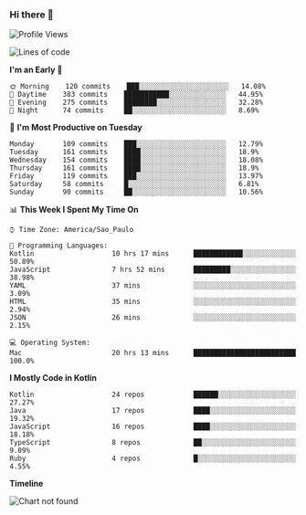 ### Hi there 👋

<!--
**fernandonogueira/fernandonogueira** is a ✨ _special_ ✨ repository because its `README.md` (this file) appears on your GitHub profile.

Here are some ideas to get you started:

- 🔭 I’m currently working on ...
- 🌱 I’m currently learning ...
- 👯 I’m looking to collaborate on ...
- 🤔 I’m looking for help with ...
- 💬 Ask me about ...
- 📫 How to reach me: ...
- 😄 Pronouns: ...
- ⚡ Fun fact: ...
-->

<!--START_SECTION:waka-->
![Profile Views](http://img.shields.io/badge/Profile%20Views-178-blue)

![Lines of code](https://img.shields.io/badge/From%20Hello%20World%20I%27ve%20Written-3.9%20million%20lines%20of%20code-blue)

**I'm an Early 🐤** 

```text
🌞 Morning    120 commits    ███░░░░░░░░░░░░░░░░░░░░░░   14.08% 
🌆 Daytime    383 commits    ███████████░░░░░░░░░░░░░░   44.95% 
🌃 Evening    275 commits    ████████░░░░░░░░░░░░░░░░░   32.28% 
🌙 Night      74 commits     ██░░░░░░░░░░░░░░░░░░░░░░░   8.69%

```
📅 **I'm Most Productive on Tuesday** 

```text
Monday       109 commits    ███░░░░░░░░░░░░░░░░░░░░░░   12.79% 
Tuesday      161 commits    ████░░░░░░░░░░░░░░░░░░░░░   18.9% 
Wednesday    154 commits    ████░░░░░░░░░░░░░░░░░░░░░   18.08% 
Thursday     161 commits    ████░░░░░░░░░░░░░░░░░░░░░   18.9% 
Friday       119 commits    ███░░░░░░░░░░░░░░░░░░░░░░   13.97% 
Saturday     58 commits     █░░░░░░░░░░░░░░░░░░░░░░░░   6.81% 
Sunday       90 commits     ██░░░░░░░░░░░░░░░░░░░░░░░   10.56%

```


📊 **This Week I Spent My Time On** 

```text
⌚︎ Time Zone: America/Sao_Paulo

💬 Programming Languages: 
Kotlin                   10 hrs 17 mins      ████████████░░░░░░░░░░░░░   50.89% 
JavaScript               7 hrs 52 mins       █████████░░░░░░░░░░░░░░░░   38.98% 
YAML                     37 mins             ░░░░░░░░░░░░░░░░░░░░░░░░░   3.09% 
HTML                     35 mins             ░░░░░░░░░░░░░░░░░░░░░░░░░   2.94% 
JSON                     26 mins             ░░░░░░░░░░░░░░░░░░░░░░░░░   2.15%

💻 Operating System: 
Mac                      20 hrs 13 mins      █████████████████████████   100.0%

```

**I Mostly Code in Kotlin** 

```text
Kotlin                   24 repos            ██████░░░░░░░░░░░░░░░░░░░   27.27% 
Java                     17 repos            ████░░░░░░░░░░░░░░░░░░░░░   19.32% 
JavaScript               16 repos            ████░░░░░░░░░░░░░░░░░░░░░   18.18% 
TypeScript               8 repos             ██░░░░░░░░░░░░░░░░░░░░░░░   9.09% 
Ruby                     4 repos             █░░░░░░░░░░░░░░░░░░░░░░░░   4.55%

```


**Timeline**

![Chart not found](https://github.com/fernandonogueira/fernandonogueira/blob/master/charts/bar_graph.png) 


<!--END_SECTION:waka-->
